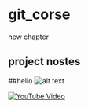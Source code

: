 # git_corse
new chapter
## project nostes
##hello
![alt text](https://github.com/khaledhussen22/git_corse/assets/172124133/fc16f739-db7a-492f-b1b5-eed2604895f9)

[![YouTube Video](https://img.youtube.com/vi/CGj85pVzRJs/0.jpg)](https://www.youtube.com/watch?v=CGj85pVzRJs "Click to watch on YouTube")

